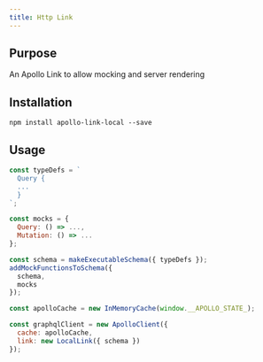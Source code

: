 ```yaml
---
title: Http Link
---
```


## Purpose
An Apollo Link to allow mocking and server rendering

## Installation

`npm install apollo-link-local --save`


## Usage
```js
const typeDefs = `
  Query {
  ...
  }
`;

const mocks = {
  Query: () => ...,
  Mutation: () => ...
};

const schema = makeExecutableSchema({ typeDefs });
addMockFunctionsToSchema({
  schema,
  mocks
});

const apolloCache = new InMemoryCache(window.__APOLLO_STATE_);

const graphqlClient = new ApolloClient({
  cache: apolloCache,
  link: new LocalLink({ schema })
});
```

